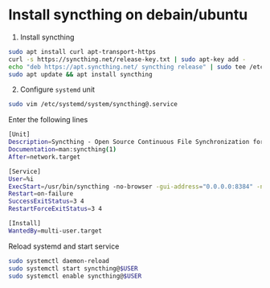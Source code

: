 # Install syncthing on debain/ubuntu
1. Install syncthing
```bash
sudo apt install curl apt-transport-https
curl -s https://syncthing.net/release-key.txt | sudo apt-key add -
echo "deb https://apt.syncthing.net/ syncthing release" | sudo tee /etc/apt/sources.list.d/syncthing.list
sudo apt update && apt install syncthing
```

2. Configure ```systemd``` unit
```bash
sudo vim /etc/systemd/system/syncthing@.service
```
Enter the following lines
```bash
[Unit]
Description=Syncthing - Open Source Continuous File Synchronization for %I
Documentation=man:syncthing(1)
After=network.target

[Service]
User=%i
ExecStart=/usr/bin/syncthing -no-browser -gui-address="0.0.0.0:8384" -no-restart -logflags=0
Restart=on-failure
SuccessExitStatus=3 4
RestartForceExitStatus=3 4

[Install]
WantedBy=multi-user.target
```
Reload systemd and start service
```bash
sudo systemctl daemon-reload
sudo systemctl start syncthing@$USER
sudo systemctl enable syncthing@$USER
```
